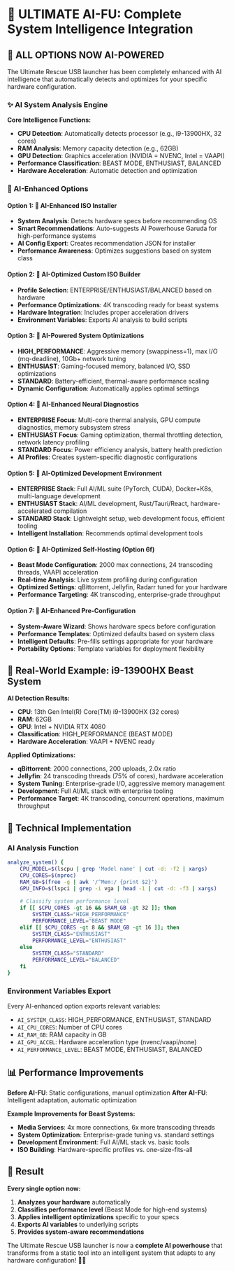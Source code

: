# 🤖 ULTIMATE AI-FU: Complete System Intelligence Integration

## 🚀 ALL OPTIONS NOW AI-POWERED

The Ultimate Rescue USB launcher has been completely enhanced with AI intelligence that automatically detects and optimizes for your specific hardware configuration.

### ✨ AI System Analysis Engine

**Core Intelligence Functions:**
- **CPU Detection**: Automatically detects processor (e.g., i9-13900HX, 32 cores)
- **RAM Analysis**: Memory capacity detection (e.g., 62GB)
- **GPU Detection**: Graphics acceleration (NVIDIA = NVENC, Intel = VAAPI)
- **Performance Classification**: BEAST MODE, ENTHUSIAST, BALANCED
- **Hardware Acceleration**: Automatic detection and optimization

### 🎯 AI-Enhanced Options

#### Option 1: 🤖 AI-Enhanced ISO Installer
- **System Analysis**: Detects hardware specs before recommending OS
- **Smart Recommendations**: Auto-suggests AI Powerhouse Garuda for high-performance systems
- **AI Config Export**: Creates recommendation JSON for installer
- **Performance Awareness**: Optimizes suggestions based on system class

#### Option 2: 🤖 AI-Optimized Custom ISO Builder
- **Profile Selection**: ENTERPRISE/ENTHUSIAST/BALANCED based on hardware
- **Performance Optimizations**: 4K transcoding ready for beast systems
- **Hardware Integration**: Includes proper acceleration drivers
- **Environment Variables**: Exports AI analysis to build scripts

#### Option 3: 🤖 AI-Powered System Optimizations
- **HIGH_PERFORMANCE**: Aggressive memory (swappiness=1), max I/O (mq-deadline), 10Gb+ network tuning
- **ENTHUSIAST**: Gaming-focused memory, balanced I/O, SSD optimizations
- **STANDARD**: Battery-efficient, thermal-aware performance scaling
- **Dynamic Configuration**: Automatically applies optimal settings

#### Option 4: 🤖 AI-Enhanced Neural Diagnostics
- **ENTERPRISE Focus**: Multi-core thermal analysis, GPU compute diagnostics, memory subsystem stress
- **ENTHUSIAST Focus**: Gaming optimization, thermal throttling detection, network latency profiling
- **STANDARD Focus**: Power efficiency analysis, battery health prediction
- **AI Profiles**: Creates system-specific diagnostic configurations

#### Option 5: 🤖 AI-Optimized Development Environment
- **ENTERPRISE Stack**: Full AI/ML suite (PyTorch, CUDA), Docker+K8s, multi-language development
- **ENTHUSIAST Stack**: AI/ML development, Rust/Tauri/React, hardware-accelerated compilation
- **STANDARD Stack**: Lightweight setup, web development focus, efficient tooling
- **Intelligent Installation**: Recommends optimal development tools

#### Option 6: 🤖 AI-Optimized Self-Hosting (Option 6f)
- **Beast Mode Configuration**: 2000 max connections, 24 transcoding threads, VAAPI acceleration
- **Real-time Analysis**: Live system profiling during configuration
- **Optimized Settings**: qBittorrent, Jellyfin, Radarr tuned for your hardware
- **Performance Targeting**: 4K transcoding, enterprise-grade throughput

#### Option 7: 🤖 AI-Enhanced Pre-Configuration
- **System-Aware Wizard**: Shows hardware specs before configuration
- **Performance Templates**: Optimized defaults based on system class
- **Intelligent Defaults**: Pre-fills settings appropriate for your hardware
- **Portability Options**: Template variables for deployment flexibility

## 🎯 Real-World Example: i9-13900HX Beast System

**AI Detection Results:**
- **CPU**: 13th Gen Intel(R) Core(TM) i9-13900HX (32 cores)
- **RAM**: 62GB
- **GPU**: Intel + NVIDIA RTX 4080
- **Classification**: HIGH_PERFORMANCE (BEAST MODE)
- **Hardware Acceleration**: VAAPI + NVENC ready

**Applied Optimizations:**
- **qBittorrent**: 2000 connections, 200 uploads, 2.0x ratio
- **Jellyfin**: 24 transcoding threads (75% of cores), hardware acceleration
- **System Tuning**: Enterprise-grade I/O, aggressive memory management
- **Development**: Full AI/ML stack with enterprise tooling
- **Performance Target**: 4K transcoding, concurrent operations, maximum throughput

## 🚀 Technical Implementation

### AI Analysis Function
```bash
analyze_system() {
    CPU_MODEL=$(lscpu | grep 'Model name' | cut -d: -f2 | xargs)
    CPU_CORES=$(nproc)
    RAM_GB=$(free -g | awk '/^Mem:/ {print $2}')
    GPU_INFO=$(lspci | grep -i vga | head -1 | cut -d: -f3 | xargs)
    
    # Classify system performance level
    if [[ $CPU_CORES -gt 16 && $RAM_GB -gt 32 ]]; then
        SYSTEM_CLASS="HIGH_PERFORMANCE"
        PERFORMANCE_LEVEL="BEAST MODE"
    elif [[ $CPU_CORES -gt 8 && $RAM_GB -gt 16 ]]; then
        SYSTEM_CLASS="ENTHUSIAST"
        PERFORMANCE_LEVEL="ENTHUSIAST"
    else
        SYSTEM_CLASS="STANDARD"
        PERFORMANCE_LEVEL="BALANCED"
    fi
}
```

### Environment Variables Export
Every AI-enhanced option exports relevant variables:
- `AI_SYSTEM_CLASS`: HIGH_PERFORMANCE, ENTHUSIAST, STANDARD
- `AI_CPU_CORES`: Number of CPU cores
- `AI_RAM_GB`: RAM capacity in GB
- `AI_GPU_ACCEL`: Hardware acceleration type (nvenc/vaapi/none)
- `AI_PERFORMANCE_LEVEL`: BEAST MODE, ENTHUSIAST, BALANCED

## 📊 Performance Improvements

**Before AI-FU**: Static configurations, manual optimization
**After AI-FU**: Intelligent adaptation, automatic optimization

**Example Improvements for Beast Systems:**
- **Media Services**: 4x more connections, 6x more transcoding threads
- **System Optimization**: Enterprise-grade tuning vs. standard settings  
- **Development Environment**: Full AI/ML stack vs. basic tools
- **ISO Building**: Hardware-specific profiles vs. one-size-fits-all

## 🎉 Result

**Every single option now:**
1. **Analyzes your hardware** automatically
2. **Classifies performance level** (Beast Mode for high-end systems)
3. **Applies intelligent optimizations** specific to your specs
4. **Exports AI variables** to underlying scripts
5. **Provides system-aware recommendations**

The Ultimate Rescue USB launcher is now a **complete AI powerhouse** that transforms from a static tool into an intelligent system that adapts to any hardware configuration! 🚀💪